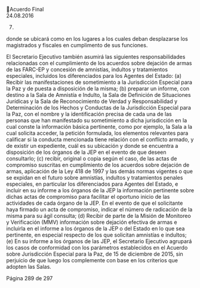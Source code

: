 Acuerdo Final  
24.08.2016  


7.

donde  se  ubicará  como  en  los  lugares  a  los  cuales  deban  desplazarse  los 
magistrados y fiscales en cumplimento de sus funciones. 
 
El  Secretario  Ejecutivo  también  asumirá  las  siguientes  responsabilidades 
relacionadas con el cumplimiento de los acuerdos sobre dejación de armas de 
las  FARC-EP  y  concesión  de  amnistías,  indultos  y  tratamientos  especiales, 
incluidos  los  diferenciados  para  los  Agentes  del  Estado:  (a)  Recibir  las 
manifestaciones  de  sometimiento  a  la  Jurisdicción  Especial  para  la  Paz  y  de 
puesta a disposición de la misma; (b) preparar un informe, con destino a la Sala 
de Amnistía e Indulto, la Sala de Definición de Situaciones Jurídicas y la Sala de 
Reconocimiento de Verdad y Responsabilidad y Determinación de los Hechos 
y  Conductas  de  la  Jurisdicción  Especial  para  la  Paz,  con  el  nombre  y  la 
identificación  precisa  de  cada  una  de  las  personas  que  han  manifestado  su 
sometimiento  a  dicha  jurisdicción  en  la  cual  conste  la  información  básica 
pertinente,  como  por  ejemplo,  la  Sala  a  la  cual  solicita  acceder,  la  petición 
formulada, los elementos relevantes para calificar si la conducta mencionada 
tiene relación con el conflicto armado, y de existir un expediente, cuál es su 
ubicación y donde se encuentra a disposición de los órganos de la JEP en el 
evento de que deseen consultarlo; (c) recibir, original o copia según el caso, de 
las  actas  de  compromiso  suscritas  en  cumplimiento  de  los  acuerdos  sobre 
dejación  de  armas,  aplicación  de  la  Ley  418  de  1997  y  las  demás  normas 
vigentes o que se expidan en el futuro sobre amnistías, indultos y tratamientos 
penales especiales, en particular los diferenciados para Agentes del Estado, e 
incluir en su informe a los órganos de la JEP la información pertinente sobre 
dichas actas de compromiso para facilitar el oportuno inicio de las actividades 
de cada órgano de la JEP. En el evento de que el solicitante haya firmado un 
acta de compromiso, indicar el número de radicación de la misma para su ágil 
consulta; (d) Recibir de parte de la Misión de Monitoreo y Verificación (MMV) 
información sobre dejación efectiva de armas e incluirla en el informe a los 
órganos de la JEP o del Estado en lo que sea pertinente, en especial respecto 
de los que solicitan amnistías e indultos; (e) En su informe a los órganos de las 
JEP,  el  Secretario  Ejecutivo  agrupará  los  casos  de  conformidad  con  los 
parámetros establecidos en el Acuerdo sobre Jurisdicción Especial para la Paz, 
de 15 de diciembre de 2015, sin perjuicio de que luego los complemente con 
base en los criterios que adopten las Salas. 
 
Página 289 de 297 

 

